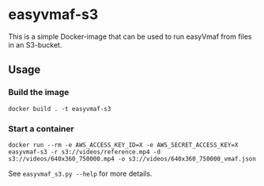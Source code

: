 # easyvmaf-s3

This is a simple Docker-image that can be used to run easyVmaf from files in an S3-bucket.

## Usage

### Build the image

```
docker build . -t easyvmaf-s3
```

### Start a container

```
docker run --rm -e AWS_ACCESS_KEY_ID=X -e AWS_SECRET_ACCESS_KEY=X easyvmaf-s3 -r s3://videos/reference.mp4 -d s3://videos/640x360_750000.mp4 -o s3://videos/640x360_750000_vmaf.json
```

See `easyvmaf_s3.py --help` for more details.